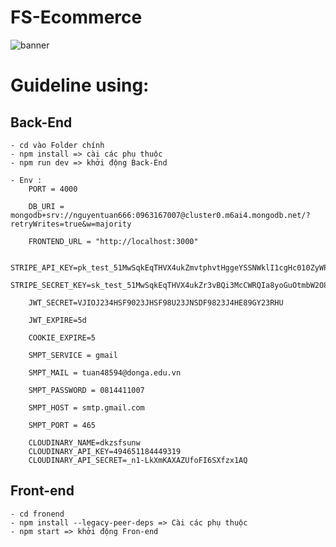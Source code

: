 # FS-Ecommerce

![banner](https://img.freepik.com/free-vector/futuristic-shopping-online-landing-page-design_23-2148540153.jpg?w=996&t=st=1683259412~exp=1683260012~hmac=ee8e0340345a3900ea0bd3084ba1d2b2c00a83c7afb0f77f576d081a8c808190)

# Guideline using:
    
##  Back-End
    - cd vào Folder chính 
    - npm install => cài các phụ thuộc
    - npm run dev => khởi động Back-End

    - Env :
        PORT = 4000

        DB_URI = mongodb+srv://nguyentuan666:0963167007@cluster0.m6ai4.mongodb.net/?retryWrites=true&w=majority

        FRONTEND_URL = "http://localhost:3000"

        STRIPE_API_KEY=pk_test_51MwSqkEqTHVX4ukZmvtphvtHggeYSSNWklI1cgHc010ZyWPC6Esr5fFt8DNMHHxJ4kLh9tGfH6oz8mDFsO6GwACJ00AMfFHWuv
        STRIPE_SECRET_KEY=sk_test_51MwSqkEqTHVX4ukZr3vBQi3McCWRQIa8yoGuOtmbW2O8JFOX1emJlUA4lHlRABdj8BM0D0xRojAEcTAEfLyPA9ex00x2po9PAv

        JWT_SECRET=VJIOJ234HSF9023JHSF98U23JNSDF9823J4HE89GY23RHU

        JWT_EXPIRE=5d

        COOKIE_EXPIRE=5

        SMPT_SERVICE = gmail

        SMPT_MAIL = tuan48594@donga.edu.vn

        SMPT_PASSWORD = 0814411007

        SMPT_HOST = smtp.gmail.com

        SMPT_PORT = 465

        CLOUDINARY_NAME=dkzsfsunw
        CLOUDINARY_API_KEY=494651184449319
        CLOUDINARY_API_SECRET=_n1-LkXmKAXAZUfoFI6SXfzx1AQ
## Front-end
    - cd fronend 
    - npm install --legacy-peer-deps => Cài các phụ thuộc
    - npm start => khởi động Fron-end
